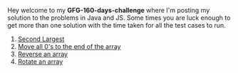 Hey welcome to my   **GFG-160-days-challenge** where I'm posting my solution to the problems in Java and JS. Some times you are luck enough to get more than one solution with the time taken for all the test cases to run.

1. [Second Largest]()
2. [Move all 0's to the end of the array]()
3. [Reverse an array]()
4. [Rotate an array]()